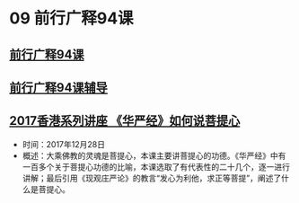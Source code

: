 # 09 前行广释94课

##  [前行广释94课](https://huidengchanxiu.net/refs/qxgs/qxgs-09ptx#前行广释第094课)
##  [前行广释94课辅导](https://huidengchanxiu.net/refs/qxgs/fudao/qxgsfd-09ptx#前行广释第094课辅导)
##  [2017香港系列讲座 《华严经》如何说菩提心](https://www.fohuifayu.com/index.php/huideng-jiangtang/fofa-jianxiu/puti-xin/9777-l17094)
   - 时间：2017年12月28日
   - 概述：大乘佛教的灵魂是菩提心，本课主要讲菩提心的功德。《华严经》中有一百多个关于菩提心功德的比喻，本课选取了有代表性的二十几个，逐一进行讲解；最后引用《现观庄严论》的教言“发心为利他，求正等菩提”，阐述了什么是菩提心。